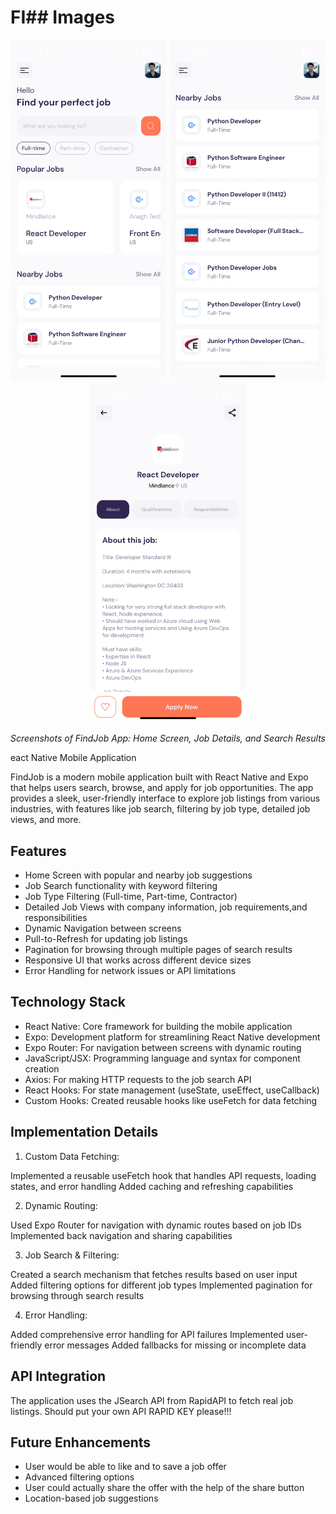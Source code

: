 # FI## Images

<p align="center">
  <img src="./IMG_0976.PNG" width="250" alt="Home Screen">
  <img src="./IMG_0977.PNG" width="250" alt="Job Details Screen">
  <img src="./IMG_0978.PNG" width="250" alt="Search Results Screen">
</p>

<p align="center">
  <em>Screenshots of FindJob App: Home Screen, Job Details, and Search Results</em>
</p>
eact Native Mobile Application

FindJob is a modern mobile application built with React Native and Expo that helps users search, browse, and apply for job opportunities. The app provides a sleek, user-friendly interface to explore job listings from various industries, with features like job search, filtering by job type, detailed job views, and more.



## Features

- Home Screen with popular and nearby job suggestions
- Job Search functionality with keyword filtering
- Job Type Filtering (Full-time, Part-time, Contractor)
- Detailed Job Views with company information, job requirements,and responsibilities
- Dynamic Navigation between screens
- Pull-to-Refresh for updating job listings
- Pagination for browsing through multiple pages of search results
- Responsive UI that works across different device sizes
- Error Handling for network issues or API limitations

## Technology Stack


- React Native: Core framework for building the mobile application
- Expo: Development platform for streamlining React Native development
- Expo Router: For navigation between screens with dynamic routing
- JavaScript/JSX: Programming language and syntax for component creation
- Axios: For making HTTP requests to the job search API
- React Hooks: For state management (useState, useEffect, useCallback)
- Custom Hooks: Created reusable hooks like useFetch for data fetching

## Implementation Details

1) Custom Data Fetching:

Implemented a reusable useFetch hook that handles API requests, loading states, and error handling
Added caching and refreshing capabilities

2) Dynamic Routing:

Used Expo Router for navigation with dynamic routes based on job IDs
Implemented back navigation and sharing capabilities

3) Job Search & Filtering:

Created a search mechanism that fetches results based on user input
Added filtering options for different job types
Implemented pagination for browsing through search results

4) Error Handling:

Added comprehensive error handling for API failures
Implemented user-friendly error messages
Added fallbacks for missing or incomplete data


## API Integration

The application uses the JSearch API from RapidAPI to fetch real job listings.
Should put your own API RAPID KEY please!!!

## Future Enhancements
- User would be able to like and to save a job offer
- Advanced filtering options
- User could actually share the offer with the help of the share button
- Location-based job suggestions
